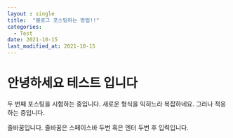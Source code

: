 ```yaml
---
layout : single
title:  "블로그 포스팅하는 방법!!"
categories: 
  - Test
date: 2021-10-15
last_modified_at: 2021-10-15
---
```


# 안녕하세요 테스트 입니다
두 번째 포스팅을 시험하는 중입니다. 새로운 형식을 익히느라 복잡하네요. 그러나 적응하는 중입니다.


줄바꿈입니다. 줄바꿈은 스페이스바 두번 혹은 엔터 두번 후 입력입니다.
 
